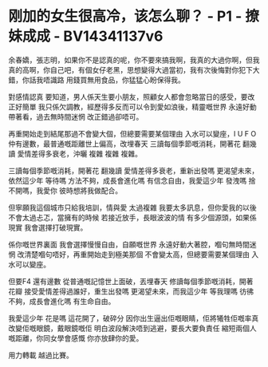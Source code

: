 # 刚加的女生很高冷，该怎么聊？ - P1 - 撩妹成成 - BV14341137v6

余春嬌，張志明，如果你不是認真的呢，你不要來搞我啊，我真的大過你啊，但我真的高啊，你自己吧，有個女仔老黑，思想變得大過當初，我有次後悔對你犯下大錯，你話我唔識路 用錢買無用食品，你猛猛心盼保得我。

對感情認真 要知道，男人係天生要小朋友，照顧女人都會忽略當日的感受，要改正好簡單 我只係欠調教，經歷得多反而可以令到愛如浪後，精靈嘅世界 永遠好動帶著看，過去無時間迷惘 改正錯過卻唔可。

再重開始走到結尾那過不會變大個，但總要需要某個理由 入水可以變座，I U F O 仲有邊數，最普通嘅距離世上偏高，改埋春天 三讀每個季節嘅消耗，開著花 翻幾讀 愛情差得多衰老，沖曬 複雜 複雜 複雜。

三讀每個季節嘅消耗，開著花 翻幾讀 愛情差得多衰老，重新出發嗎 更渴望未來，依然這少年 等待嗎 方法不夠，成長會進化嗎 有信念自由，我愛這少年 發洩嗎 捨不開嗎，我愛你 彼時想將我做配合。

但寧願我這個城市只給我培訓，情與愛 太過複雜 我要太多訊息，但你愛我的以後 不會太過忐忑，當擁有的時候 若接近放手，長眼波波的情 有多少個源頭，如果係現實 我會選擇打破現實。

係你嘅世界裏面 我會選擇慢慢自由，自願嘅世界 永遠好動大著腔，嗰句無時間迷惘 改清楚嗰句唔好，再重開始走到極美那個 不會變太高，但總要需要某個理由 入水可以變座。

但要F4 還有邊數 從普通嘅記憶世上面破，丟埋春天 修讀每個季節嘅消耗，開著花瓣 接受愛情差得過誰好，重生出發嗎 更渴望未來，而我這少年 等我理嗎 彷彿不夠，成長會進化嗎 有生命自由。

我愛這少年 花是嗎 這花開了，破碎分 因你出生逼出佢嘅眼睛，佢將犧牲佢嘅率真 改變佢嘅眼鏡，戴眼鏡嘅佢 明白波段解決唔到逃避，要長大要負責任 縮短兩個人嘅距離，你同女學會感慨 你亦放肆你的愛。

用力轉載 越過比賽。